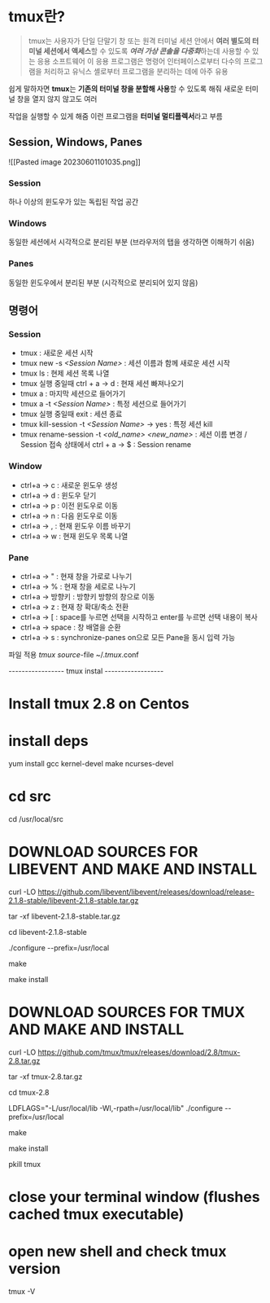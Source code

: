 tmux란?
==============
> tmux는 사용자가 단일 단말기 창 또는 원격 터미널 세션 안에서 **여러 별도의 터미널 세션에서 액세스**할 수 있도록 ***여러 가상 콘솔을 다중화***하는데 사용할 수 있는 응용 소프트웨어 이 응용 프로그램은 명령어 인터페이스로부터 다수의 프로그램을 처리하고 유닉스 셸로부터 프로그램을 분리하는 데에 아주 유용

쉽게 말하자면 **tmux**는 **기존의 터미널 창을 분할해 사용**할 수 있도록 해줘 새로운 터미널 창을 열지 않지 않고도 여러

작업을 실행할 수 있게 해줌 이런 프로그램을 **터미널 멀티플렉서**라고 부름


## Session, Windows, Panes

![[Pasted image 20230601101035.png]]
### Session
하나 이상의 윈도우가 있는 독립된 작업 공간

### Windows
동일한 세션에서 시각적으로 분리된 부분 (브라우저의 탭을 생각하면 이해하기 쉬움)

### Panes
동일한 윈도우에서 분리된 부분 (시각적으로 분리되어 있지 않음)

## 명령어

### Session

- tmux : 새로운 세션 시작
- tmux new -s *\<Session Name>* : 세션 이름과 함께 새로운 세션 시작
- tmux ls : 현제 세션 목록 나열
- tmux 실행 중일때 ctrl + a -> d : 현재 세션 빠져나오기
- tmux a : 마지막 세션으로 들어가기
- tmux a -t *\<Session Name>* : 특정 세션으로 들어가기
- tmux 실행 중일때 exit : 세션 종료
- tmux kill-session -t *\<Session Name>* -> yes : 특정 세션 kill
- tmux rename-session -t *<old_name> <new_name>* : 세션 이름 변경 / Session 접속 상태에서 ctrl + a -> $ : Session rename

### Window

- ctrl+a -> c : 새로운 윈도우 생성
- ctrl+a -> d : 윈도우 닫기
- ctrl+a -> p : 이전 윈도우로 이동
- ctrl+a -> n : 다음 윈도우로 이동
- ctrl+a -> , : 현재 윈도우 이름 바꾸기
- ctrl+a -> w : 현재 윈도우 목록 나열

### Pane
- ctrl+a -> " : 현재 창을 가로로 나누기
- ctrl+a -> % : 현재 창을 세로로 나누기
- ctrl+a -> 방향키 : 방향키 방향의 창으로 이동
- ctrl+a -> z : 현재 창 확대/축소 전환
- ctrl+a -> \[ : space를 누르면 선택을 시작하고 enter를 누르면 선택 내용이 복사
- ctrl+a -> space : 창 배열을 순환
- ctrl+a -> s : synchronize-panes on으로 모든 Pane을 동시 입력 가능




파일 적용
_tmux source_-file ~/._tmux_.conf






----------------- tmux instal ------------------

# Install tmux 2.8 on Centos

# install deps

yum install gcc kernel-devel make ncurses-devel

# cd src

cd /usr/local/src

# DOWNLOAD SOURCES FOR LIBEVENT AND MAKE AND INSTALL

curl -LO https://github.com/libevent/libevent/releases/download/release-2.1.8-stable/libevent-2.1.8-stable.tar.gz

tar -xf libevent-2.1.8-stable.tar.gz

cd libevent-2.1.8-stable

./configure --prefix=/usr/local

make

make install

# DOWNLOAD SOURCES FOR TMUX AND MAKE AND INSTALL

curl -LO https://github.com/tmux/tmux/releases/download/2.8/tmux-2.8.tar.gz

tar -xf tmux-2.8.tar.gz

cd tmux-2.8

LDFLAGS="-L/usr/local/lib -Wl,-rpath=/usr/local/lib" ./configure --prefix=/usr/local

make

make install

pkill tmux

# close your terminal window (flushes cached tmux executable)

# open new shell and check tmux version

tmux -V
